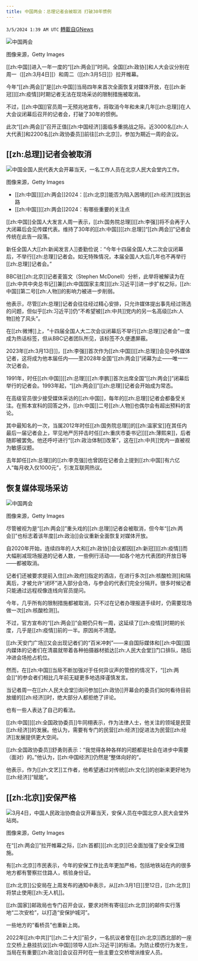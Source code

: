 ```yaml
---
title: 中国两会：总理记者会被取消 打破30年惯例
---
```

`3/5/2024 1:39 AM UTC` [轉載自GNews](https://gnews.org/articles/2365285)

![中国两会](https://ichef.bbci.co.uk/ace/ws/640/cpsprodpb/EF09/production/_132839116_gettyimages-2049687607.jpg "中国两会")

图像来源，Getty Images

[[zh:中国]]进入一年一度的“[[zh:两会]]”时间。全国[[zh:政协]]和人大会议分别在周一（[[zh:3月4日]]）和周二（[[zh:3月5日]]）拉开帷幕。

今年“[[zh:两会]]”是[[zh:中国]]当局四年来首次全面恢复对媒体开放，在[[zh:新冠]][[zh:疫情]]时期记者无法在现场采访的限制措施被取消。

不过，[[zh:中国]]官员周一无预兆地宣布，将取消今年和未来几年[[zh:总理]]在人大会议闭幕后召开的记者会，打破了30年的惯例。

此次“[[zh:两会]]”召开正值[[zh:中国经济]]面临多重挑战之际。近3000名[[zh:人大代表]]和2200名[[zh:政协委员]]前往[[zh:北京]]，参加为期近一周的会议。

## [[zh:总理]]记者会被取消

![中国全国人民代表大会开幕当天，一名工作人员在北京人民大会堂内工作。](https://ichef.bbci.co.uk/ace/ws/640/cpsprodpb/2FA1/production/_132839121_beijing-npc.jpg "中国全国人民代表大会开幕当天，一名工作人员在北京人民大会堂内工作。")

图像来源，Getty Images
* [[zh:中国]][[zh:两会]]2024：[[zh:北京]]能否为陷入困境的[[zh:经济]]找到出路
* [[zh:中国]][[zh:两会]]2024：有哪些重要的关注点

[[zh:中国]]全国人大发言人周一表示，[[zh:国务院总理]][[zh:李强]]将不会再于人大闭幕后会见传媒代表。维持了30年的[[zh:中国]][[zh:总理]]“[[zh:两会]]”记者会传统在此告一段落。

新任全国人大[[zh:新闻发言人]]娄勤俭说：“今年十四届全国人大二次会议闭幕后，不举行[[zh:总理]]记者会。如无特殊情况，本届全国人大后几年也不再举行[[zh:总理]]记者会。”

BBC驻[[zh:北京]]记者麦笛文（Stephen McDonell）分析，此举将被解读为在[[zh:中共中央总书记]]兼[[zh:中国国家主席]][[zh:习近平]]进一步扩权之际，[[zh:中国]]第二号[[zh:人物]]的影响力被进一步削弱。

他表示，尽管[[zh:总理]]记者会往往经过精心安排，只允许媒体提出事先经过筛选的问题，但似乎[[zh:习近平]]仍“不希望被[[zh:中共]]党内的另一名高级[[zh:人物]]抢了风头”。

在[[zh:微博]]上，“十四届全国人大二次会议闭幕后不举行[[zh:总理]]记者会”一度成为热话标签，但从BBC记者团队所见，该标签不久便遭屏蔽。

2023年[[zh:3月13日]]，[[zh:李强]]首次作为[[zh:中国]][[zh:总理]]会见中外媒体记者，这将成为他本届任内——至2028年全国“[[zh:两会]]”闭幕为止——唯一一次记者会。

1991年，时任[[zh:中国]][[zh:总理]][[zh:李鹏]]首次出席全国“[[zh:两会]]”闭幕后举行的记者会。1993年起，“[[zh:两会]]”[[zh:总理]]记者会开始成为常态。

在高级官员很少接受媒体采访的[[zh:中国]]，每年的[[zh:总理]]记者会都备受关注。在照本宣科的回答之外，[[zh:中国]]二号[[zh:人物]]也偶尔会有超出预料的言论。

其中最知名的一次，当属2012年时任[[zh:国务院总理]]的[[zh:温家宝]]在其任内最后一届记者会上，罕见地严厉抨击时任[[zh:重庆市委书记]][[zh:薄熙来]]，后者随即被罢免。他还呼吁进行“[[zh:政治体制]]改革”，这在[[zh:中共]]党内一直被视为敏感议题。

去年卸任[[zh:总理]]的[[zh:李克强]]也曾因在记者会上提到[[zh:中国]]有六亿人“每月收入仅1000元”，引发互联网热议。

## 恢复媒体现场采访

![中国两会](https://ichef.bbci.co.uk/ace/ws/640/cpsprodpb/13D29/production/_132839118_gettyimages-2057857928.jpg "中国两会")

图像来源，Getty Images

尽管被视为是“[[zh:两会]]”重头戏的[[zh:总理]]记者会被取消，但今年“[[zh:两会]]”也标志着该年度[[zh:政治]]会议重新全面恢复对媒体开放。

自2020年开始，连续四年的人大和[[zh:政协]]会议都因[[zh:新冠]][[zh:疫情]]而大幅削减现场报道的记者人数，一些例行活动——如各个地方代表团的开放日等——都被取消。

记者们还被要求提前入住[[zh:政府]]指定的酒店，在进行多次[[zh:核酸检测]]和隔离后，才被允许“闭环”进入部分会场，与参会的代表们完全分隔开。很多时候记者只能通过远程视像连线向官员提问。

今年，几乎所有的限制措施都被取消，只不过在记者办理报道手续时，仍需要现场做一次[[zh:核酸检测]]。

不过，官方宣布的“[[zh:两会]]”会期仍只有一周，这延续了[[zh:疫情]]时期的长度，几乎是[[zh:疫情]]前的一半。原因尚不清楚。

[[zh:天安门广场]]又会出现记者们的“百米冲刺”——来自国际媒体和[[zh:中国]]国内媒体的记者们在清晨就带着各种拍摄器材抵达[[zh:人民大会堂]]门口排队，随后冲进会场抢占机位。

然而，在[[zh:中国]]当局不断加强对于任何异议声的管控的情况下，“[[zh:两会]]”的参会者们相比几年前无疑更多地选择谨慎发言。

当记者周一在[[zh:人民大会堂]]询问参加[[zh:政协]]开幕会的委员们如何看待目前放缓的[[zh:经济]]时，绝大部分人都拒绝了评论。

也有一些人表达了自己的看法。

[[zh:中国]][[zh:全国政协委员]]牛同栩表示，作为法律人士，他关注的领域是民营[[zh:经济]]的发展。他认为，需要有专门的民营[[zh:经济]]促进法为民营[[zh:经济]]发展提供更大空间。

[[zh:全国政协委员]]舒勇则表示：“我觉得各种各样的问题都是社会在进步中需要（面对）的。”他认为，[[zh:中国经济]]仍然是“整体向好的”。

他表示，作为[[zh:文艺]]工作者，他希望通过对传统[[zh:文化]]的创新来更好地为[[zh:经济]]“赋能”。

## [[zh:北京]]安保严格

![3月4日，中国人民政治协商会议开幕当天，安保人员在中国北京人民大会堂外站岗。](https://ichef.bbci.co.uk/ace/ws/640/cpsprodpb/7DC1/production/_132839123_beijing-npc02.jpg "3月4日，中国人民政治协商会议开幕当天，安保人员在中国北京人民大会堂外站岗。")

图像来源，Getty Images

在“[[zh:两会]]”拉开帷幕之际，[[zh:首都]][[zh:北京]]已全面加强了安全保卫措施。

有[[zh:北京]]市民表示，今年的安保工作比去年更加严格，包括地铁站在内的很多地方都有警察拦住路人，核验身份证。

[[zh:北京]]公安局在上周发布的通知中表示，从[[zh:3月1日]]至12日，[[zh:北京]]将禁止使用[[zh:无人机]]。

[[zh:国家]]邮政局也专门召开会议，要求对所有寄往[[zh:北京]]的邮件实行落地“二次安检”，以打造“安保护城河”。

一些地方的“看桥员”也重新上岗。

2022年[[zh:中共]]“[[zh:二十大]]”前夕，一名抗议者曾在[[zh:北京]]西北部的一座立交桥上悬挂抗议[[zh:中国]]领导人[[zh:习近平]]的标语。为防止模仿行为发生，当局在有重要[[zh:政治]]会议召开时在一些主要立交桥增派维安人员。
